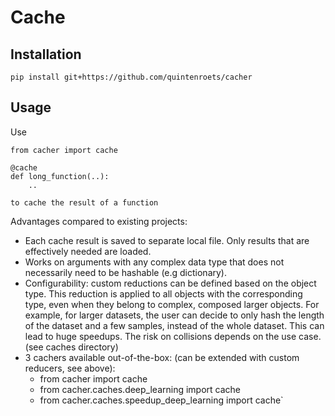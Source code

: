 # Cache

## Installation

```shell
pip install git+https://github.com/quintenroets/cacher
```

## Usage
Use

```shell
from cacher import cache

@cache
def long_function(..):
    ..

to cache the result of a function
```


Advantages compared to existing projects:
* Each cache result is saved to separate local file. Only results that are effectively needed are loaded.
* Works on arguments with any complex data type that does not necessarily need to be hashable (e.g dictionary).
* Configurability: custom reductions can be defined based on the object type. This reduction is applied to all objects with the corresponding type, even when they belong to complex, composed larger objects. For example, for larger datasets, the user can decide to only hash the length of the dataset and a few samples, instead of the whole dataset. This can lead to huge speedups. The risk on collisions depends on the use case. (see caches directory)
* 3 cachers available out-of-the-box: (can be extended with custom reducers, see above):
  * from cacher import cache
  * from cacher.caches.deep_learning import cache
  * from cacher.caches.speedup_deep_learning import cache`
